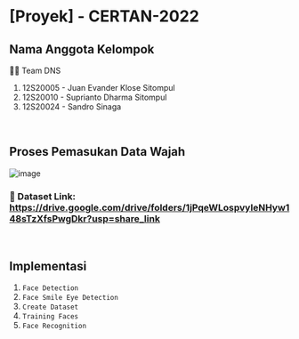 # [Proyek] - CERTAN-2022

## Nama Anggota Kelompok
 🧞‍♂️ Team DNS
 1. 12S20005 - Juan Evander Klose Sitompul
 2. 12S20010 - Suprianto Dharma Sitompul
 3. 12S20024 - Sandro Sinaga
 <br>
 
## Proses Pemasukan Data Wajah 
![image](https://user-images.githubusercontent.com/71377466/210589479-e8b4b85e-eebb-4f00-8f1a-d04dd11f6877.png)
### 🔗 Dataset Link: https://drive.google.com/drive/folders/1jPqeWLospvyIeNHyw148sTzXfsPwgDkr?usp=share_link
<br> 

## Implementasi
1. `Face Detection` 
2. `Face Smile Eye Detection`
3. `Create Dataset`
4. `Training Faces`
5. `Face Recognition`


